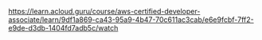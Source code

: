 https://learn.acloud.guru/course/aws-certified-developer-associate/learn/9df1a869-ca43-95a9-4b47-70c611ac3cab/e6e9fcbf-7ff2-e9de-d3db-1404fd7adb5c/watch

